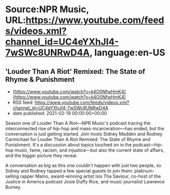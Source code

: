 # Source:NPR Music, URL:https://www.youtube.com/feeds/videos.xml?channel_id=UC4eYXhJI4-7wSWc8UNRwD4A, language:en-US

## 'Louder Than A Riot' Remixed: The State of Rhyme & Punishment
 - [https://www.youtube.com/watch?v=k4O0NfwHmK4](https://www.youtube.com/watch?v=k4O0NfwHmK4)
 - RSS feed: https://www.youtube.com/feeds/videos.xml?channel_id=UC4eYXhJI4-7wSWc8UNRwD4A
 - date published: 2021-02-19 00:00:00+00:00

Season one of Louder Than A Riot—NPR Music's podcast tracing the interconnected rise of hip-hop and mass-incarceration—has ended, but the conversation is just getting started. Join hosts Sidney Madden and Rodney Carmichael for Louder Than A Riot Remixed: The State of Rhyme and Punishment. It's a discussion about topics touched on in the podcast—hip-hop music, fame, racism, and injustice—but also the current state of affairs, and the bigger picture they reveal.

A conversation as big as this one couldn't happen with just two people, so Sidney and Rodney tapped a few special guests to join them: platinum-selling rapper Maino, award-winning artist Isis Tha Saviour, co-host of the Justice in America podcast Josie Duffy Rice, and music journalist Lawrence Burney.

